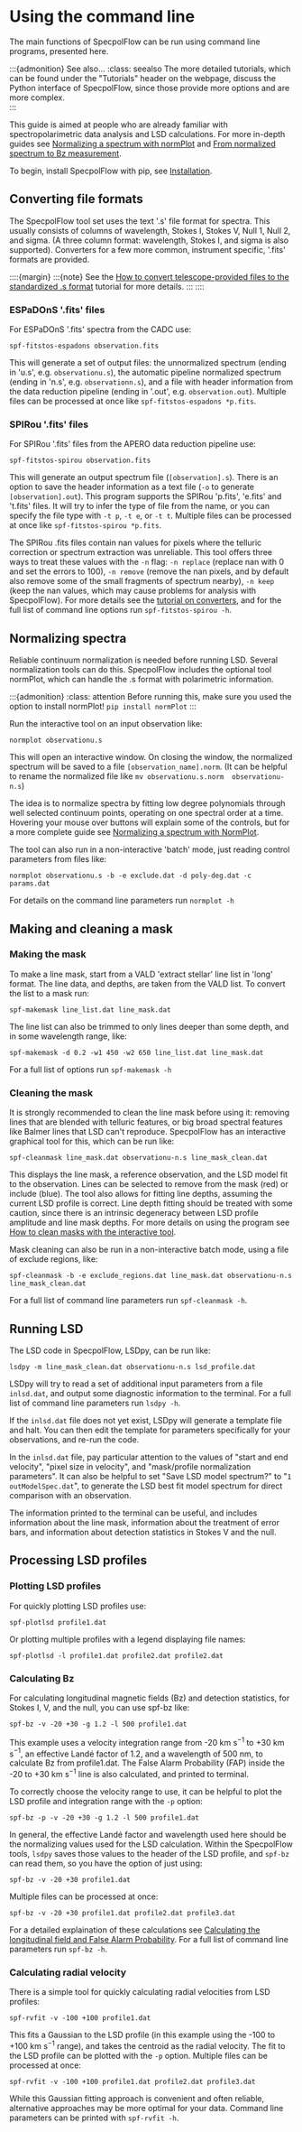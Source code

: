 # Using the command line

The main functions of SpecpolFlow can be run using command line programs, presented here. 

:::{admonition} See also...
:class: seealso
The more detailed tutorials, which can be found under the "Tutorials" header on the webpage, discuss the Python interface of SpecpolFlow, since those provide more options and are more complex.  
:::

This guide is aimed at people who are already familiar with spectropolarimetric data analysis and LSD calculations. For more in-depth guides see [Normalizing a spectrum with normPlot](NormalizingOneSpectrum.md) and [From normalized spectrum to Bz measurement](OneObservationFlow_Tutorial.ipynb).

To begin, install SpecpolFlow with pip, see [Installation](Installation.md).

## Converting file formats

The SpecpolFlow tool set uses the text '.s' file format for spectra. This usually consists of columns of wavelength, Stokes I, Stokes V, Null 1, Null 2, and sigma. (A three column format: wavelength, Stokes I, and sigma is also supported). Converters for a few more common, instrument specific, '.fits' formats are provided. 

::::{margin}
:::{note}
See the [How to convert telescope-provided files to the standardized .s format](../Tutorials/1-ConvertToSFiles_Tutorial.ipynb) tutorial for more details.
:::
::::

### ESPaDOnS '.fits' files

For ESPaDOnS '.fits' spectra from the CADC use:
```
spf-fitstos-espadons observation.fits
```
This will generate a set of output files: the unnormalized spectrum (ending in 'u.s', e.g. `observationu.s`), the automatic pipeline normalized spectrum (ending in 'n.s', e.g. `observationn.s`), and a file with header information from the data reduction pipeline (ending in '.out', e.g. `observation.out`).  Multiple files can be processed at once like `spf-fitstos-espadons *p.fits`.

### SPIRou '.fits' files

For SPIRou '.fits' files from the APERO data reduction pipeline use:
```
spf-fitstos-spirou observation.fits
```
This will generate an output spectrum file (`[observation].s`). There is an option to save the header information as a text file (`-o` to generate `[observation].out`).  This program supports the SPIRou 'p.fits', 'e.fits' and 't.fits' files.  It will try to infer the type of file from the name, or you can specify the file type with `-t p`, `-t e`, or `-t t`.  Multiple files can be processed at once like `spf-fitstos-spirou *p.fits`.

The SPIRou .fits files contain nan values for pixels where the telluric correction or spectrum extraction was unreliable. This tool offers three ways to treat these values with the `-n` flag: `-n replace` (replace nan with 0 and set the errors to 100), `-n remove` (remove the nan pixels, and by default also remove some of the small fragments of spectrum nearby), `-n keep` (keep the nan values, which may cause problems for analysis with SpecpolFlow).  For more details see the [tutorial on converters](../Tutorials/1-ConvertToSFiles_Tutorial.ipynb), and for the full list of command line options run `spf-fitstos-spirou -h`.

## Normalizing spectra

Reliable continuum normalization is needed before running LSD. Several normalization tools can do this.  SpecpolFlow includes the optional tool normPlot, which can handle the .s format with polarimetric information. 

:::{admonition} 
:class: attention Before running this, make sure you used the option to install normPlot!
`pip install normPlot`
:::

Run the interactive tool on an input observation like:
```
normplot observationu.s
```
This will open an interactive window.  On closing the window, the normalized spectrum will be saved to a file `[observation_name].norm`. (It can be helpful to rename the normalized file like `mv observationu.s.norm  observationu-n.s`)

The idea is to normalize spectra by fitting low degree polynomials through well selected continuum points, operating on one spectral order at a time.  Hovering your mouse over buttons will explain some of the controls, but for a more complete guide see [Normalizing a spectrum with NormPlot](NormalizingOneSpectrum.md).   

The tool can also run in a non-interactive 'batch' mode, just reading control parameters from files like:
```
normplot observationu.s -b -e exclude.dat -d poly-deg.dat -c params.dat
```
For details on the command line parameters run `normplot -h`

## Making and cleaning a mask

### Making the mask

To make a line mask, start from a VALD 'extract stellar' line list in 'long' format.  The line data, and depths, are taken from the VALD list.  To convert the list to a mask run:
```
spf-makemask line_list.dat line_mask.dat
```

The line list can also be trimmed to only lines deeper than some depth, and in some wavelength range, like:
```
spf-makemask -d 0.2 -w1 450 -w2 650 line_list.dat line_mask.dat
```
For a full list of options run `spf-makemask -h`

### Cleaning the mask

It is strongly recommended to clean the line mask before using it: removing lines that are blended with telluric features, or big broad spectral features like Balmer lines that LSD can't reproduce.  SpecpolFlow has an interactive graphical tool for this, which can be run like:
```
spf-cleanmask line_mask.dat observationu-n.s line_mask_clean.dat
```
This displays the line mask, a reference observation, and the LSD model fit to the observation. Lines can be selected to remove from the mask (red) or include (blue).  The tool also allows for fitting line depths, assuming the current LSD profile is correct.  Line depth fitting should be treated with some caution, since there is an intrinsic degeneracy between LSD profile amplitude and line mask depths. For more details on using the program see [How to clean masks with the interactive tool](../Tutorials/3b-MaskUI_Tutorial.md).

Mask cleaning can also be run in a non-interactive batch mode, using a file of exclude regions, like:
```
spf-cleanmask -b -e exclude_regions.dat line_mask.dat observationu-n.s line_mask_clean.dat
```
For a full list of command line parameters run `spf-cleanmask -h`.  


## Running LSD

The LSD code in SpecpolFlow, LSDpy, can be run like:
```
lsdpy -m line_mask_clean.dat observationu-n.s lsd_profile.dat
```
LSDpy will try to read a set of additional input parameters from a file `inlsd.dat`, and output some diagnostic information to the terminal.  For a full list of command line parameters run `lsdpy -h`.

If the `inlsd.dat` file does not yet exist, LSDpy will generate a template file and halt.  You can then edit the template for parameters specifically for your observations, and re-run the code.

In the `inlsd.dat` file, pay particular attention to the values of "start and end velocity", "pixel size in velocity", and "mask/profile normalization parameters".  It can also be helpful to set "Save LSD model spectrum?" to "`1  outModelSpec.dat`", to generate the LSD best fit model spectrum for direct comparison with an observation.

The information printed to the terminal can be useful, and includes information about the line mask, information about the treatment of error bars, and information about detection statistics in Stokes V and the null.

## Processing LSD profiles

### Plotting LSD profiles
For quickly plotting LSD profiles use:
```
spf-plotlsd profile1.dat
```
Or plotting multiple profiles with a legend displaying file names:
```
spf-plotlsd -l profile1.dat profile2.dat profile2.dat
```

### Calculating Bz
For calculating longitudinal magnetic fields (Bz) and detection statistics, for Stokes I, V, and the null, you can use spf-bz like:
```
spf-bz -v -20 +30 -g 1.2 -l 500 profile1.dat
```
This example uses a velocity integration range from -20 km s$^{-1}$ to +30 km s$^{-1}$, an effective Landé factor of 1.2, and a wavelength of 500 nm, to calculate Bz from profile1.dat.  The False Alarm Probability (FAP) inside the -20 to +30 km s$^{-1}$ line is also calculated, and printed to terminal.  

To correctly choose the velocity range to use, it can be helpful to plot the LSD profile and integration range with the `-p` option:
```
spf-bz -p -v -20 +30 -g 1.2 -l 500 profile1.dat
```

In general, the effective Landé factor and wavelength used here should be the normalizing values used for the LSD calculation.  Within the SpecpolFlow tools, `lsdpy` saves those values to the header of the LSD profile, and `spf-bz` can read them, so you have the option of just using:
```
spf-bz -v -20 +30 profile1.dat
```
Multiple files can be processed at once:
```
spf-bz -v -20 +30 profile1.dat profile2.dat profile3.dat
```
For a detailed explaination of these calculations see [Calculating the longitudinal field and False Alarm Probability](../Tutorials/6-CalculateBz_Tutorial.ipynb).  For a full list of command line parameters run `spf-bz -h`.


### Calculating radial velocity

There is a simple tool for quickly calculating radial velocities from LSD profiles:
```
spf-rvfit -v -100 +100 profile1.dat
```
This fits a Gaussian to the LSD profile (in this example using the -100 to +100 km s$^{-1}$ range), and takes the centroid as the radial velocity.  The fit to the LSD profile can be plotted with the `-p` option.  Multiple files can be processed at once:
```
spf-rvfit -v -100 +100 profile1.dat profile2.dat profile3.dat
```
While this Gaussian fitting approach is convenient and often reliable, alternative approaches may be more optimal for your data.  Command line parameters can be printed with `spf-rvfit -h`.  

